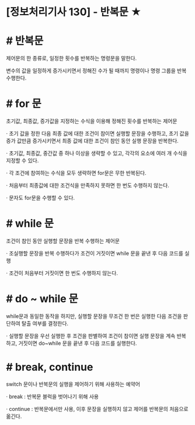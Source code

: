 

# [정보처리기사 130] - 반복문 ★



# **# 반복문**

제어문의 한 종류로, 일정한 횟수를 반복하는 명령문을 말한다.

변수의 값을 일정하게 증가시키면서 정해진 수가 될 때까지 명령이나 명령 그룹을 반복 수행한다.



# **# for 문**

초기값, 최종값, 증가값을 지정하는 수식을 이용해 정해진 횟수를 반복하는 제어문



· 초기 값을 정한 다음 최종 값에 대한 조건이 참이면 실행할 문장을 수행하고, 초기 값을 증가 값만큼 증가시키면서 최종 값에 대한 조건이 참인 동안 실행 문장을 반복한다.

· 초기값, 최종값, 중간값 중 하나 이상을 생략할 수 있고, 각각의 요소에 여러 개 수식을 지정할 수 있다.

· 각 조건에 참여하는 수식을 모두 생략하면 for문은 무한 반복된다.

· 처음부터 최종값에 대한 조건식을 만족하지 못하면 한 번도 수행하지 않는다.

· 문자도 for문을 수행할 수 있다.



# **# while 문**

조건이 참인 동안 실행할 문장을 반복 수행하는 제어문



· 조실행할 문장을 반복 수행하다가 조건이 거짓이면 while 문을 끝낸 후 다음 코드를 실행

· 조건이 처음부터 거짓이면 한 번도 수행하지 않는다.



# **# do ~ while 문**

while문과 동일한 동작을 하지만, 실행할 문장을 무조건 한 번은 실행한 다음 조건을 판단하여 탈출 여부를 결정한다.



· 실행할 문장을 우선 실행한 후 조건을 판별하여 조건이 참이면 실행 문장을 계속 반복하고, 거짓이면 do~while 문을 끝낸 후 다음 코드를 실행한다.



# **# break, continue**

switch 문이나 반복문의 실행을 제어하기 위해 사용하는 예약어



· break : 반복문 블럭을 벗어나기 위해 사용

· continue : 반복문에서만 사용, 이후 문장을 실행하지 않고 제어를 반복문의 처음으로 옮긴다.